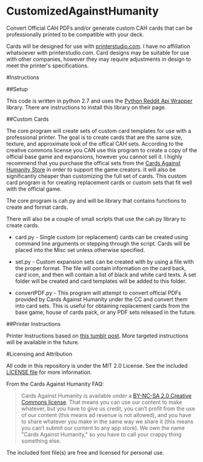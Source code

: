 CustomizedAgainstHumanity
=========================

Convert Official CAH PDFs and/or generate custom CAH cards that can be professionally printed to be compatible with your deck.

Cards will be designed for use with [printerstudio.com](http://www.printerstudio.com/make-your-own-custom-cards.aspx).  I have no affiliation whatsoever with printerstudio.com.  Card designs may be suitable for use with other companies, however they may require adjustments in design to meet the printer's specifications.

#Instructions

##Setup

This code is written in python 2.7 and uses the [Python Reddit Api Wrapper](https://praw.readthedocs.org/) library.  There are instructions to install this library on their page.

##Custom Cards

The core program will create sets of custom card templates for use with a professional printer.  The goal is to create cards that are the same size, texture, and approximate look of the offical CAH sets.  According to the creative commons license you CAN use this program to create a copy of the official base game and expansions, however you cannot sell it.  I highly recommend that you purchase the offical sets from the [Cards Against Humanity Store](https://store.cardsagainsthumanity.com/) in order to support the game creators.  It will also be significantly cheaper than customizing the full set of cards.  This custom card program is for creating replacement cards or custom sets that fit well with the official game. 

The core program is cah.py and will be library that contains functions to create and format cards.

There will also be a couple of small scripts that use the cah.py library to create cards.

* card.py - Single custom (or replacement) cards can be created using command line arguments or stepping through the script.  Cards will be placed into the Misc set unless otherwise specified.

* set.py - Custom expansion sets can be created with by using a file with the proper format.  The file will contain information on the card back, card icon, and then will contain a list of black and white card texts.  A set folder will be created and card templates will be added to this folder.

* convertPDF.py - This program will attempt to convert official PDFs provided by Cards Against Humanity under the CC and convert them into card sets.  This is useful for obtaining replacement cards from the base game, house of cards pack, or any PDF sets released in the future.


##Printer Instructions

Printer Instructions based on [this tumblr post](http://nerdsagainsthumanity.tumblr.com/post/77456664166/how-to-get-a-shit-ton-more-blank-cards-for-cards).  More targeted instructions will be available in the future.


#Licensing and Attribution

All code in this repository is under the MIT 2.0 License.  See the included [LICENSE file](LICENSE) for more information.


From the Cards Against Humanity FAQ: 

>Cards Against Humanity is available under a [BY-NC-SA 2.0 Creative Commons license](https://creativecommons.org/licenses/by-nc-sa/2.0/). That means you can use our content to make whatever, but you have to give us credit, you can’t profit from the use of our content (this means ad revenue is not allowed), and you have to share whatever you make in the same way we share it (this means you can’t submit our content to any app store). We own the name "Cards Against Humanity," so you have to call your crappy thing something else.


The included font file(s) are free and licensed for personal use.
